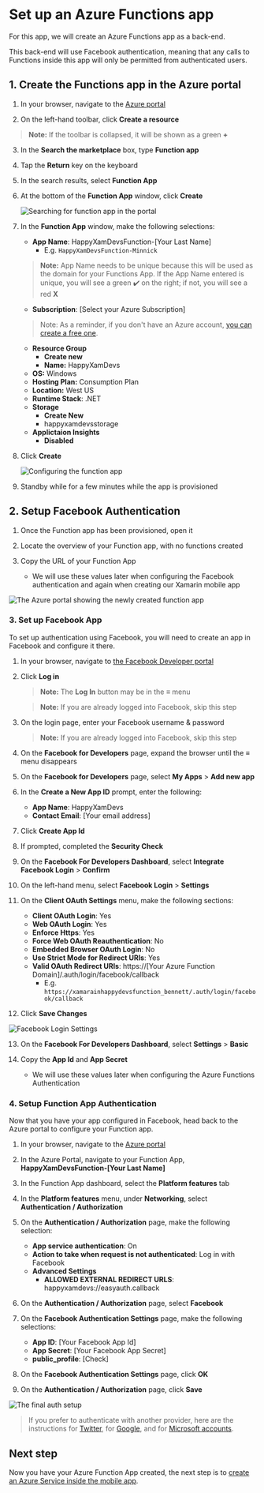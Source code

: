 # Set up an Azure Functions app

For this app, we will create an Azure Functions app as a back-end.

This back-end will use Facebook authentication, meaning that any calls to Functions inside this app will only be permitted from authenticated users.

## 1. Create the Functions app in the Azure portal

1. In your browser, navigate to the [Azure portal](https://portal.azure.com/?WT.mc_id=mobileappsoftomorrow-workshop-jabenn)

2. On the left-hand toolbar, click **Create a resource**  

> **Note:** If the toolbar is collapsed, it will be shown as a green **+**

3. In the **Search the marketplace** box, type **Function app**  

4. Tap the **Return** key on the keyboard

5. In the search results, select **Function App**

6. At the bottom of the **Function App** window, click **Create**

   ![Searching for function app in the portal](../Images/PortalSearchFuncApp.png)

7. In the **Function App** window, make the following selections:

    - **App Name**: HappyXamDevsFunction-[Your Last Name]
      - E.g. `HappyXamDevsFunction-Minnick`

    > **Note:** App Name needs to be unique because this will be used as the domain for your Functions App. If the App Name entered is unique, you will see a green ✔**️** on the right; if not, you will see a red **X**

    - **Subscription**: [Select your Azure Subscription]

    > Note: As a reminder, if you don't have an Azure account, [you can create a free one](https://azure.microsoft.com/free?WT.mc_id=mobileappsoftomorrow-workshop-jabenn).

    - **Resource Group**
        - **Create new**
        - **Name:** HappyXamDevs
    - **OS:** Windows
    - **Hosting Plan:** Consumption Plan
    - **Location:** West US
    - **Runtime Stack**: .NET
    - **Storage** 
        - **Create New**
        - happyxamdevsstorage
    - **Applictaion Insights**
        - **Disabled**

8. Click **Create**

    ![Configuring the function app](../Images/PortalConfigureFuncApp.png)

9. Standby while for a few minutes while the app is provisioned

## 2. Setup Facebook Authentication

1. Once the Function app has been provisioned, open it

2. Locate the overview of your Function app, with no functions created

3. Copy the URL of your Function App
    - We will use these values later when configuring the Facebook authentication and again when creating our Xamarin mobile app

![The Azure portal showing the newly created function app](../Images/PortalNewFunction.png)

### 3. Set up Facebook App

To set up authentication using Facebook, you will need to create an app in Facebook and configure it there.

1. In your browser, navigate to [the Facebook Developer portal](https://developers.facebook.com/)

2. Click **Log in**
    > **Note:** The **Log In** button may be in the **≡** menu
    
    > **Note:** If you are already logged into Facebook, skip this step

3. On the login page, enter your Facebook username & password

    > **Note:** If you are already logged into Facebook, skip this step

4. On the **Facebook for Developers** page, expand the browser until the **≡** menu disappears

5. On the **Facebook for Developers** page, select **My Apps** > **Add new app**

6. In the **Create a New App ID** prompt, enter the following: 
    - **App Name**: HappyXamDevs
    - **Contact Email**: [Your email address]

7. Click **Create App Id**

8. If prompted, completed the **Security Check**

9. On the **Facebook For Developers Dashboard**, select **Integrate Facebook Login** > **Confirm**

10. On the left-hand menu, select **Facebook Login** > **Settings**

11. On the **Client OAuth Settings** menu, make the following sections:

    - **Client OAuth Login**: Yes
    - **Web OAuth Login**: Yes
    - **Enforce Https**: Yes
    - **Force Web OAuth Reauthentication**: No
    - **Embedded Browser OAuth Login**: No
    - **Use Strict Mode for Redirect URIs**: Yes
    - **Valid OAuth Redirect URIs**: https://[Your Azure Function Domain]/.auth/login/facebook/callback
        - E.g. `https://xamarainhappydevsfunction_bennett/.auth/login/facebook/callback`

12. Click **Save Changes**

![Facebook Login Settings](../Images/FacebookLoginSettings.png)

13. On the **Facebook For Developers Dashboard**, select **Settings** > **Basic**

14. Copy the **App Id** and **App Secret**
    - We will use these values later when configuring the Azure Functions Authentication

### 4. Setup Function App Authentication

Now that you have your app configured in Facebook, head back to the Azure portal to configure your Function app.

1. In your browser, navigate to the [Azure portal](https://portal.azure.com/?WT.mc_id=mobileappsoftomorrow-workshop-jabenn)

2. In the Azure Portal, navigate to your Function App, **HappyXamDevsFunction-[Your Last Name]**

3. In the Function App dashboard, select the **Platform features** tab

4. In the **Platform features** menu, under **Networking**, select **Authentication / Authorization**

5. On the **Authentication / Authorization** page, make the following selection:
    - **App service authentication**: On
    - **Action to take when request is not authenticated**: Log in with Facebook
    - **Advanced Settings**
      - **ALLOWED EXTERNAL REDIRECT URLS**: happyxamdevs://easyauth.callback

6. On the **Authentication / Authorization** page, select **Facebook**

7. On the **Facebook Authentication Settings** page, make the following selections:
    - **App ID**: [Your Facebook App Id]
    - **App Secret**: [Your Facebook App Secret]
    - **public_profile**: [Check]

8. On the **Facebook Authentication Settings** page, click **OK**

9. On the **Authentication / Authorization** page, click **Save**

![The final auth setup](../Images/PortalFinalAuthSetup.png)

> If you prefer to authenticate with another provider, here are the instructions for [Twitter](https://docs.microsoft.com/azure/app-service/app-service-mobile-how-to-configure-twitter-authentication/?WT.mc_id=mobileappsoftomorrow-workshop-jabenn), for [Google](https://docs.microsoft.com/azure/app-service/app-service-mobile-how-to-configure-google-authentication/?WT.mc_id=mobileappsoftomorrow-workshop-jabenn), and for [Microsoft accounts](https://docs.microsoft.com/azure/app-service/app-service-mobile-how-to-configure-microsoft-authentication/?WT.mc_id=mobileappsoftomorrow-workshop-jabenn).

## Next step

Now you have your Azure Function App created, the next step is to [create an Azure Service inside the mobile app](./3-CreateAnAzureServiceInTheMobileApp.md).